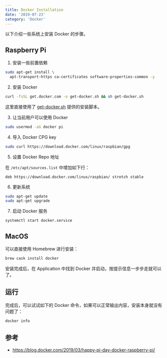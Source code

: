 ```yaml
---
title: Docker Installation
date: '2019-07-23'
category: 'Docker'
---
```


以下介绍一些系统上安装 Docker 的步骤。

## Raspberry Pi

1. 安装一些前置依赖

```bash
sudo apt-get install \
  apt-transport-https ca-certificates software-properties-common -y
```

2. 安装 Docker

```bash
curl -fsSL get.docker.com -o get-docker.sh && sh get-docker.sh
```

这里直接使用了 [get-docker.sh](http://get-docker.sh) 提供的安装脚本。

3. 让当前用户可以使用 Docker

```bash
sudo usermod -aG docker pi
```

4. 导入 Docker CPG key

```bash
sudo curl https://download.docker.com/linux/raspbian/gpg
```

5. 设置 Docker Repo 地址

在 `/etc/apt/sources.list` 中增加如下行：

```plain
deb https://download.docker.com/linux/raspbian/ stretch stable
```

6. 更新系统

```bash
sudo apt-get update
sudo apt-get upgrade
```

7. 启动 Docker 服务

```bash
systemctl start docker.service
```

## MacOS

可以直接使用 Homebrew 进行安装：

```bash
brew cask install docker
```

安装完成后，在 Application 中找到 Docker 并启动，按提示信息一步步走就可以了。

## 运行

完成后，可以试试如下的 Docker 命令，如果可以正常输出内容，安装本身就没有问题了：

```bash
docker info
```

## 参考

+ <https://blog.docker.com/2019/03/happy-pi-day-docker-raspberry-pi/>

